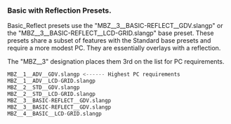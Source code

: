 ### **Basic with Reflection Presets.**

Basic_Reflect presets use the "MBZ__3__BASIC-REFLECT__GDV.slangp" or the "MBZ__3__BASIC-REFLECT__LCD-GRID.slangp" base preset. These presets share a subset of features with the Standard base presets and require a more modest PC. They are essentially overlays with a reflection.

The "MBZ__3" designation places them 3rd on the list for PC requirements.

```d
MBZ__1__ADV__GDV.slangp <------ Highest PC requirements
MBZ__1__ADV__LCD-GRID.slangp
MBZ__2__STD__GDV.slangp
MBZ__2__STD__LCD-GRID.slangp
MBZ__3__BASIC-REFLECT__GDV.slangp
MBZ__3__BASIC-REFLECT__GDV.slangp
MBZ__4__BASIC__LCD-GRID.slangp
```
